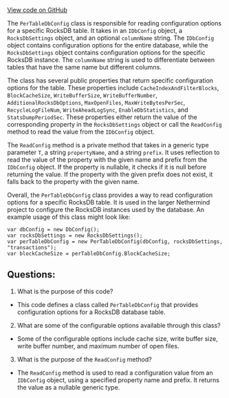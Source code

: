 [View code on GitHub](https://github.com/nethermindeth/nethermind/Nethermind.Db.Rocks/Config/PerTableDbConfig.cs)

The `PerTableDbConfig` class is responsible for reading configuration options for a specific RocksDB table. It takes in an `IDbConfig` object, a `RocksDbSettings` object, and an optional `columnName` string. The `IDbConfig` object contains configuration options for the entire database, while the `RocksDbSettings` object contains configuration options for the specific RocksDB instance. The `columnName` string is used to differentiate between tables that have the same name but different columns.

The class has several public properties that return specific configuration options for the table. These properties include `CacheIndexAndFilterBlocks`, `BlockCacheSize`, `WriteBufferSize`, `WriteBufferNumber`, `AdditionalRocksDbOptions`, `MaxOpenFiles`, `MaxWriteBytesPerSec`, `RecycleLogFileNum`, `WriteAheadLogSync`, `EnableDbStatistics`, and `StatsDumpPeriodSec`. These properties either return the value of the corresponding property in the `RocksDbSettings` object or call the `ReadConfig` method to read the value from the `IDbConfig` object.

The `ReadConfig` method is a private method that takes in a generic type parameter `T`, a string `propertyName`, and a string `prefix`. It uses reflection to read the value of the property with the given name and prefix from the `IDbConfig` object. If the property is nullable, it checks if it is null before returning the value. If the property with the given prefix does not exist, it falls back to the property with the given name.

Overall, the `PerTableDbConfig` class provides a way to read configuration options for a specific RocksDB table. It is used in the larger Nethermind project to configure the RocksDB instances used by the database. An example usage of this class might look like:

```
var dbConfig = new DbConfig();
var rocksDbSettings = new RocksDbSettings();
var perTableDbConfig = new PerTableDbConfig(dbConfig, rocksDbSettings, "transactions");
var blockCacheSize = perTableDbConfig.BlockCacheSize;
```
## Questions: 
 1. What is the purpose of this code?
- This code defines a class called `PerTableDbConfig` that provides configuration options for a RocksDB database table.

2. What are some of the configurable options available through this class?
- Some of the configurable options include cache size, write buffer size, write buffer number, and maximum number of open files.

3. What is the purpose of the `ReadConfig` method?
- The `ReadConfig` method is used to read a configuration value from an `IDbConfig` object, using a specified property name and prefix. It returns the value as a nullable generic type.